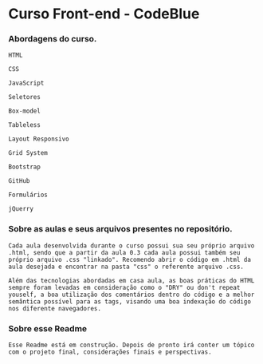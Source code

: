 # Curso Front-end - CodeBlue

### Abordagens do curso.

    HTML

    CSS

    JavaScript

    Seletores

    Box-model

    Tableless

    Layout Responsivo

    Grid System

    Bootstrap

    GitHub

    Formulários

    jQuerry

### Sobre as aulas e seus arquivos presentes no repositório.

    Cada aula desenvolvida durante o curso possui sua seu próprio arquivo .html, sendo que a partir da aula 0.3 cada aula possui também seu próprio arquivo .css "linkado". Recomendo abrir o código em .html da aula desejada e encontrar na pasta "css" o referente arquivo .css.

    Além das tecnologias abordadas em casa aula, as boas práticas do HTML sempre foram levadas em consideração como o "DRY" ou don't repeat youself, a boa utilização dos comentários dentro do código e a melhor semântica possível para as tags, visando uma boa indexação do código nos diferente navegadores.

### Sobre esse Readme

    Esse Readme está em construção. Depois de pronto irá conter um tópico com o projeto final, considerações finais e perspectivas.
